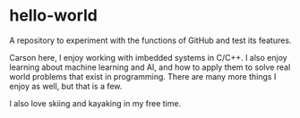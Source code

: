 # hello-world
A repository to experiment with the functions of GitHub and test its features.

Carson here, I enjoy working with imbedded systems in C/C++. I also enjoy learning about machine learning and AI, and how to apply them to solve real world problems that exist in programming. There are many more things I enjoy as well, but that is a few. 

I also love skiing and kayaking in my free time.
